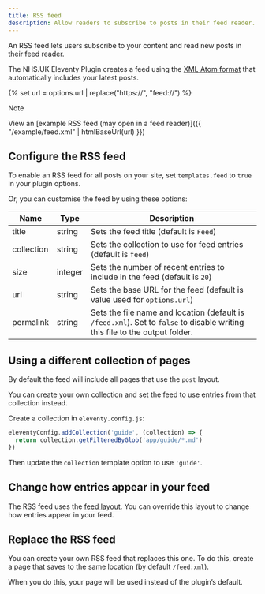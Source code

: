 ```yaml
---
title: RSS feed
description: Allow readers to subscribe to posts in their feed reader.
---
```


An RSS feed lets users subscribe to your content and read new posts in their feed reader.

The NHS.UK Eleventy Plugin creates a feed using the [XML Atom format](<https://en.wikipedia.org/wiki/Atom_(web_standard)>) that automatically includes your latest posts.

{% set url = options.url | replace("https://", "feed://") %}

> [!NOTE]
> View an [example RSS feed (may open in a feed reader)]({{ "/example/feed.xml" | htmlBaseUrl(url) }})

## Configure the RSS feed

To enable an RSS feed for all posts on your site, set `templates.feed` to `true` in your plugin options.

Or, you can customise the feed by using these options:

| Name       | Type    | Description                                                                                                                 |
| ---------- | ------- | --------------------------------------------------------------------------------------------------------------------------- |
| title      | string  | Sets the feed title (default is `Feed`)                                                                                     |
| collection | string  | Sets the collection to use for feed entries (default is `feed`)                                                             |
| size       | integer | Sets the number of recent entries to include in the feed (default is `20`)                                                  |
| url        | string  | Sets the base URL for the feed (default is value used for `options.url`)                                                    |
| permalink  | string  | Sets the file name and location (default is `/feed.xml`). Set to `false` to disable writing this file to the output folder. |

## Using a different collection of pages

By default the feed will include all pages that use the `post` layout.

You can create your own collection and set the feed to use entries from that collection instead.

Create a collection in `eleventy.config.js`:

```js
eleventyConfig.addCollection('guide', (collection) => {
  return collection.getFilteredByGlob('app/guide/*.md')
})
```

Then update the `collection` template option to use `'guide'`.

## Change how entries appear in your feed

The RSS feed uses the [feed layout](/layouts/feed). You can override this layout to change how entries appear in your feed.

## Replace the RSS feed

You can create your own RSS feed that replaces this one. To do this, create a page that saves to the same location (by default `/feed.xml`).

When you do this, your page will be used instead of the plugin’s default.
